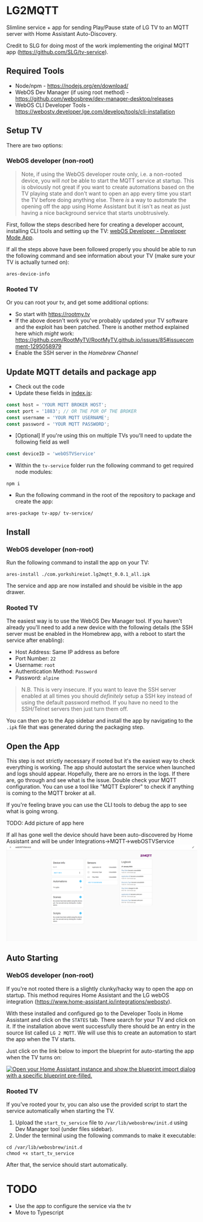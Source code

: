 # LG2MQTT

Slimline service + app for sending Play/Pause state of LG TV to an MQTT server with Home Assistant Auto-Discovery.

Credit to SLG for doing most of the work implementing the original MQTT app (https://github.com/SLG/tv-service).

## Required Tools
- Node/npm - https://nodejs.org/en/download/
- WebOS Dev Manager (if using root method) - https://github.com/webosbrew/dev-manager-desktop/releases
- WebOS CLI Developer Tools - https://webostv.developer.lge.com/develop/tools/cli-installation

## Setup TV

There are two options:

### WebOS developer (non-root)

> Note, if using the WebOS developer route only, i.e. a non-rooted device, you will *not* be able to start the
> MQTT service at startup. This is obviously not great if you want to create automations based on the TV playing state
> and don't want to open an app every time you start the TV before doing anything else. There *is* a way to automate
> the opening off the app using Home Assistant but it isn't as neat as just having a nice background service that
> starts unobtrusively.

First, follow the steps described here for creating a developer account, installing CLI tools and setting up the TV:
[webOS Developer - Developer Mode App](https://webostv.developer.lge.com/develop/getting-started/developer-mode-app).

If all the steps above have been followed properly you should be able to run the following command and see information
about your TV (make sure your TV is actually turned on):
```
ares-device-info
```

### Rooted TV

Or you can root your tv, and get some additional options:
- So start with https://rootmy.tv
- If the above doesn't work you've probably updated your TV software and the exploit has been patched. There is another
  method explained here which *might* work: https://github.com/RootMyTV/RootMyTV.github.io/issues/85#issuecomment-1295058979
- Enable the SSH server in the *Homebrew Channel*

## Update MQTT details and package app
- Check out the code
- Update these fields in [index.js](tv-service/index.js):
```javascript
const host = 'YOUR MQTT BROKER HOST';
const port = '1883'; // OR THE POR OF THE BROKER
const username = 'YOUR MQTT USERNAME';
const password = 'YOUR MQTT PASSWORD';
```
- [Optional] If you're using this on multiple TVs you'll need to update the following field as well
```javascript
const deviceID = 'webOSTVService'
```
- Within the `tv-service` folder run the following command to get required node modules:
```shell
npm i
```
- Run the following command in the root of the repository to package and create the app:
```shell
ares-package tv-app/ tv-service/
```

## Install

### WebOS developer (non-root)

Run the following command to install the app on your TV:
```shell
ares-install ./com.yorkshireiot.lg2mqtt_0.0.1_all.ipk
```
The service and app are now installed and should be visible in the app drawer.

### Rooted TV

The easiest way is to use the WebOS Dev Manager tool. If you haven't already you'll need to add a new device with
the following details (the SSH server must be enabled in the Homebrew app, with a reboot to start the service after enabling):
- Host Address: Same IP address as before
- Port Number: `22`
- Username: `root`
- Authentication Method: `Password`
- Password: `alpine`

> N.B. This is very insecure. If you want to leave the SSH server enabled at all times you should *definitely* setup a SSH key
> instead of using the default password method. If you have no need to the SSH/Telnet servers then just turn them off.

You can then go to the App sidebar and install the app by navigating to the `.ipk` file that was generated during the packaging step.

## Open the App

This step is not strictly necessary if rooted but it's the easiest way to check everything is working. The app should autostart the
service when launched and logs should appear. Hopefully, there are no errors in the logs. If there are, go through and see what is the issue.
Double check your MQTT configuration. You can use a tool like "MQTT Explorer" to check if anything is coming to the MQTT broker at all.

If you're feeling brave you can use the CLI tools to debug the app to see what is going wrong.

TODO: Add picture of app here

If all has gone well the device should have been auto-discovered by Home Assistant and will be under Integrations->MQTT->webOSTVService
![Home Assistant Screenshot](res/HA_Device_View.png)

## Auto Starting

### WebOS developer (non-root)

If you're not rooted there is a slightly clunky/hacky way to open the app on startup. This method requires Home Assistant and the LG
webOS integration (https://www.home-assistant.io/integrations/webostv).

With these installed and configured go to the Developer Tools in Home Assistant and click on the `STATES` tab.
There search for your TV and click on it. If the installation above went successfully there should be an entry in the source list called
`LG 2 MQTT`. We will use this to create an automation to start the app when the TV starts.

Just click on the link below to import the blueprint for auto-starting the app when the TV turns on:

[![Open your Home Assistant instance and show the blueprint import dialog with a specific blueprint pre-filled.](https://my.home-assistant.io/badges/blueprint_import.svg)](https://my.home-assistant.io/redirect/blueprint_import/?blueprint_url=https%3A%2F%2Fgithub.com%2FYorkshireIoT%2Flg2mqtt%2Ftree%2Fmain%2Fblueprints%2Flg2mqtt.yaml)

### Rooted TV

If you've rooted your tv, you can also use the provided script to start the service automatically when starting the TV.

1. Upload the `start_tv_service` file to `/var/lib/webosbrew/init.d` using Dev Manager tool (under files sidebar).
2. Under the terminal using the following commands to make it executable:
```shell
cd /var/lib/webosbrew/init.d
chmod +x start_tv_service
```

After that, the service should start automatically.

# TODO
- Use the app to configure the service via the tv
- Move to Typescript
